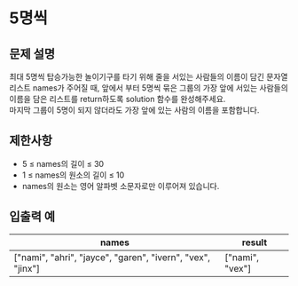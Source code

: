# 5명씩

## 문제 설명

최대 5명씩 탑승가능한 놀이기구를 타기 위해 줄을 서있는 사람들의 이름이 담긴 문자열 리스트 names가 주어질 때, 앞에서 부터 5명씩 묶은 그룹의 가장 앞에 서있는 사람들의 이름을 담은 리스트를 return하도록 solution 함수를 완성해주세요.  
마지막 그룹이 5명이 되지 않더라도 가장 앞에 있는 사람의 이름을 포함합니다.  


## 제한사항

- 5 ≤ names의 길이 ≤ 30
- 1 ≤ names의 원소의 길이 ≤ 10
- names의 원소는 영어 알파벳 소문자로만 이루어져 있습니다.


## 입출력 예

| names                                                      | result          |
|------------------------------------------------------------|-----------------|
| ["nami", "ahri", "jayce", "garen", "ivern", "vex", "jinx"] | ["nami", "vex"] |
